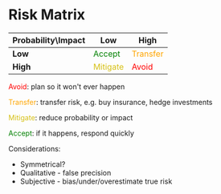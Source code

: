 # Risk Matrix

| Probability\Impact | Low                                         | High                                       |
| ------------------ | ------------------------------------------- | ------------------------------------------ |
| **Low**            | <span style="color:green">Accept</span>     | <span style="color:orange">Transfer</span> |
| **High**           | <span style="color:#d6c015">Mitigate</span> | <span style="color:red">Avoid</span>       |

<span style="color:red">Avoid</span>: plan so it won't ever happen

<span style="color:orange">Transfer</span>: transfer risk, e.g. buy insurance, hedge investments

<span style="color:#d6c015">Mitigate</span>: reduce probability or impact

<span style="color:green">Accept</span>: if it happens, respond quickly

Considerations:

- Symmetrical?
- Qualitative - false precision
- Subjective - bias/under/overestimate true risk
